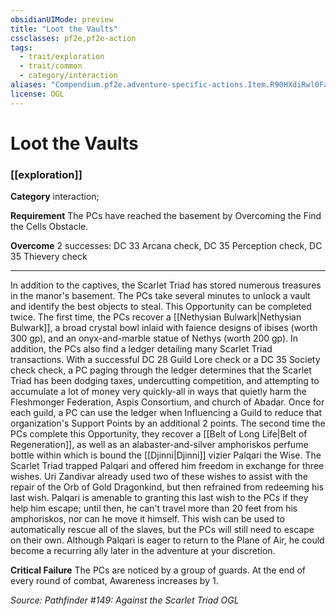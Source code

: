 ```yaml
---
obsidianUIMode: preview
title: "Loot the Vaults"
cssclasses: pf2e,pf2e-action
tags:
  - trait/exploration
  - trait/common
  - category/interaction
aliases: "Compendium.pf2e.adventure-specific-actions.Item.R90HXdiRwl0Fa4wb"
license: OGL
---
```

# Loot the Vaults

### [[exploration]]

**Category** interaction; 




**Requirement** The PCs have reached the basement by Overcoming the Find the Cells Obstacle.

**Overcome** 2 successes: DC 33 Arcana check, DC 35 Perception check, DC 35 Thievery check

* * *

In addition to the captives, the Scarlet Triad has stored numerous treasures in the manor's basement. The PCs take several minutes to unlock a vault and identify the best objects to steal. This Opportunity can be completed twice. The first time, the PCs recover a [[Nethysian Bulwark|Nethysian Bulwark]], a broad crystal bowl inlaid with faience designs of ibises (worth 300 gp), and an onyx-and-marble statue of Nethys (worth 200 gp). In addition, the PCs also find a ledger detailing many Scarlet Triad transactions. With a successful DC 28 Guild Lore check or a DC 35 Society check check, a PC paging through the ledger determines that the Scarlet Triad has been dodging taxes, undercutting competition, and attempting to accumulate a lot of money very quickly-all in ways that quietly harm the Fleshmonger Federation, Aspis Consortium, and church of Abadar. Once for each guild, a PC can use the ledger when Influencing a Guild to reduce that organization's Support Points by an additional 2 points. The second time the PCs complete this Opportunity, they recover a [[Belt of Long Life|Belt of Regeneration]], as well as an alabaster-and-silver amphoriskos perfume bottle within which is bound the [[Djinni|Djinni]] vizier Palqari the Wise. The Scarlet Triad trapped Palqari and offered him freedom in exchange for three wishes. Uri Zandivar already used two of these wishes to assist with the repair of the Orb of Gold Dragonkind, but then refrained from redeeming his last wish. Palqari is amenable to granting this last wish to the PCs if they help him escape; until then, he can't travel more than 20 feet from his amphoriskos, nor can he move it himself. This wish can be used to automatically rescue all of the slaves, but the PCs will still need to escape on their own. Although Palqari is eager to return to the Plane of Air, he could become a recurring ally later in the adventure at your discretion.

**Critical Failure** The PCs are noticed by a group of guards. At the end of every round of combat, Awareness increases by 1.

*Source: Pathfinder #149: Against the Scarlet Triad*
*OGL*